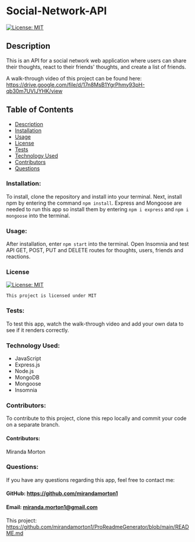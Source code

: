 # Social-Network-API

[![License: MIT](https://img.shields.io/badge/License-MIT-yellow.svg)](https://opensource.org/licenses/MIT)
  
  ## Description
  This is an API for a social network web application where users can share their thoughts, react to their friends' thoughts, and create a list of friends.  
  
  A walk-through video of this project can be found here: https://drive.google.com/file/d/17n8MsB1YgrPhmy93pH-qb30m7UVIJYHK/view

  ## Table of Contents
  * [Description](#description)
  * [Installation](#installation)
  * [Usage](#usage)
  * [License](#license)
  * [Tests](#test)
  * [Technology Used](#technology-used)
  * [Contributors](#contributors)
  * [Questions](#questions)

  ### Installation:
  To install, clone the repository and install into your terminal. Next, install npm by entering the command `npm install`. Express and Mongoose are needed to run this app so install them by entering `npm i express` and `npm i mongoose` into the terminal.  
  ### Usage:
  After installation, enter `npm start` into the terminal. Open Insomnia and test API GET, POST, PUT and DELETE routes for thoughts, users, friends and reactions.  
  ### License

  
[![License: MIT](https://img.shields.io/badge/License-MIT-yellow.svg)](https://opensource.org/licenses/MIT)
  
  
`This project is licensed under MIT`
  ### Tests:
  To test this app, watch the walk-through video and add your own data to see if it renders correctly. 
  ### Technology Used:
  - JavaScript
  - Express.js
  - Node.js
  - MongoDB
  - Mongoose
  - Insomnia
  ### Contributors: 
  To contribute to this project, clone this repo locally and commit your code on a separate branch. 
  #### Contributors:
  Miranda Morton
  ### Questions:
  If you have any questions regarding this app, feel free to contact me: 
  #### GitHub: https://github.com/mirandamorton1   
  #### Email: miranda.morton1@gmail.com
  This project: https://github.com/mirandamorton1/ProReadmeGenerator/blob/main/README.md
